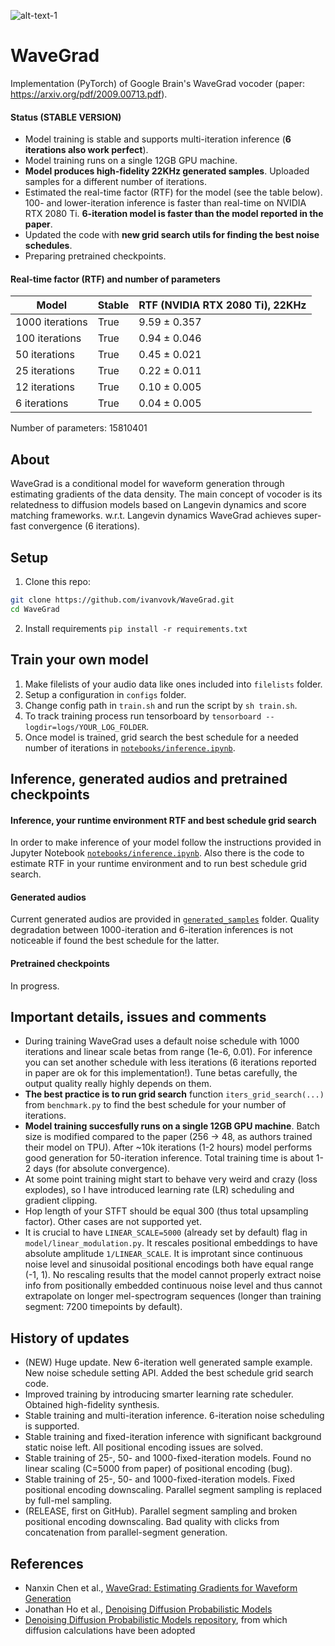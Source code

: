 ![alt-text-1](generated_samples/denoising.gif "denoising")

# WaveGrad
Implementation (PyTorch) of Google Brain's WaveGrad vocoder (paper: https://arxiv.org/pdf/2009.00713.pdf).

#### **Status** (STABLE VERSION)

* Model training is stable and supports multi-iteration inference (**6 iterations also work perfect**).
* Model training runs on a single 12GB GPU machine.
* **Model produces high-fidelity 22KHz generated samples**. Uploaded samples for a different number of iterations.
* Estimated the real-time factor (RTF) for the model (see the table below). 100- and lower-iteration inference is faster than real-time on NVIDIA RTX 2080 Ti. **6-iteration model is faster than the model reported in the paper**.
* Updated the code with **new grid search utils for finding the best noise schedules**.
* Preparing pretrained checkpoints.

#### Real-time factor (RTF) and number of parameters

|       Model       |  Stable  | RTF (NVIDIA RTX 2080 Ti), 22KHz |
|-------------------|----------|---------------------------------|
| 1000 iterations   |   True   |          9.59 ± 0.357           |
|  100 iterations   |   True   |          0.94 ± 0.046           |
|   50 iterations   |   True   |          0.45 ± 0.021           |
|   25 iterations   |   True   |          0.22 ± 0.011           |
|   12 iterations   |   True   |          0.10 ± 0.005           |
|    6 iterations   |   True   |          0.04 ± 0.005           |

Number of parameters: 15810401

## About

WaveGrad is a conditional model for waveform generation through estimating gradients of the data density. The main concept of vocoder is its relatedness to diffusion models based on Langevin dynamics and score matching frameworks. w.r.t. Langevin dynamics WaveGrad achieves super-fast convergence (6 iterations).

## Setup

1. Clone this repo:

```bash
git clone https://github.com/ivanvovk/WaveGrad.git
cd WaveGrad
```

2. Install requirements `pip install -r requirements.txt`

## Train your own model

1. Make filelists of your audio data like ones included into `filelists` folder.
2. Setup a configuration in `configs` folder.
3. Change config path in `train.sh` and run the script by `sh train.sh`.
4. To track training process run tensorboard by `tensorboard --logdir=logs/YOUR_LOG_FOLDER`.
5. Once model is trained, grid search the best schedule for a needed number of iterations in [`notebooks/inference.ipynb`](notebooks/inference.ipynb).

## Inference, generated audios and pretrained checkpoints

#### Inference, your runtime environment RTF and best schedule grid search

In order to make inference of your model follow the instructions provided in Jupyter Notebook [`notebooks/inference.ipynb`](notebooks/inference.ipynb). Also there is the code to estimate RTF in your runtime environment and to run best schedule grid search.

#### Generated audios

Current generated audios are provided in [`generated_samples`](generated_samples/) folder. Quality degradation between 1000-iteration and 6-iteration inferences is not noticeable if found the best schedule for the latter.

#### Pretrained checkpoints

In progress.

## Important details, issues and comments

* During training WaveGrad uses a default noise schedule with 1000 iterations and linear scale betas from range (1e-6, 0.01). For inference you can set another schedule with less iterations (6 iterations reported in paper are ok for this implementation!). Tune betas carefully, the output quality really highly depends on them.
* **The best practice is to run grid search** function `iters_grid_search(...)` from `benchmark.py` to find the best schedule for your number of iterations.
* **Model training succesfully runs on a single 12GB GPU machine**. Batch size is modified compared to the paper (256 -> 48, as authors trained their model on TPU). After ~10k iterations (1-2 hours) model performs good generation for 50-iteration inference. Total training time is about 1-2 days (for absolute convergence).
* At some point training might start to behave very weird and crazy (loss explodes), so I have introduced learning rate (LR) scheduling and gradient clipping.
* Hop length of your STFT should be equal 300 (thus total upsampling factor). Other cases are not supported yet.
* It is crucial to have `LINEAR_SCALE=5000` (already set by default) flag in `model/linear_modulation.py`. It rescales positional embeddings to have absolute amplitude `1/LINEAR_SCALE`. It is improtant since continuous noise level and sinusoidal positional encodings both have equal range (-1, 1). No rescaling results that the model cannot properly extract noise info from positionally embedded continuous noise level and thus cannot extrapolate on longer mel-spectrogram sequences (longer than training segment: 7200 timepoints by default).

## History of updates

* (NEW) Huge update. New 6-iteration well generated sample example. New noise schedule setting API. Added the best schedule grid search code.
* Improved training by introducing smarter learning rate scheduler. Obtained high-fidelity synthesis.
* Stable training and multi-iteration inference. 6-iteration noise scheduling is supported.
* Stable training and fixed-iteration inference with significant background static noise left. All positional encoding issues are solved.
* Stable training of 25-, 50- and 1000-fixed-iteration models. Found no linear scaling (C=5000 from paper) of positional encoding (bug).
* Stable training of 25-, 50- and 1000-fixed-iteration models. Fixed positional encoding downscaling. Parallel segment sampling is replaced by full-mel sampling.
* (RELEASE, first on GitHub). Parallel segment sampling and broken positional encoding downscaling. Bad quality with clicks from concatenation from parallel-segment generation.

## References

* Nanxin Chen et al., [WaveGrad: Estimating Gradients for Waveform Generation](https://arxiv.org/pdf/2009.00713.pdf)
* Jonathan Ho et al., [Denoising Diffusion Probabilistic Models](https://arxiv.org/pdf/2006.11239.pdf)
* [Denoising Diffusion Probabilistic Models repository](https://github.com/hojonathanho/diffusion), from which diffusion calculations have been adopted
